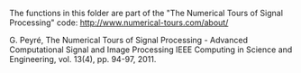 The functions in this folder are part of the "The Numerical Tours of Signal Processing" code: http://www.numerical-tours.com/about/

G. Peyré, The Numerical Tours of Signal Processing - Advanced Computational Signal and Image Processing IEEE Computing in Science and Engineering, vol. 13(4), pp. 94-97, 2011.
